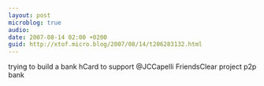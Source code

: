 ```yaml
---
layout: post
microblog: true
audio: 
date: 2007-08-14 02:00 +0200
guid: http://xtof.micro.blog/2007/08/14/t206283132.html
---
```

trying to build a bank hCard to support @JCCapelli FriendsClear project p2p bank

